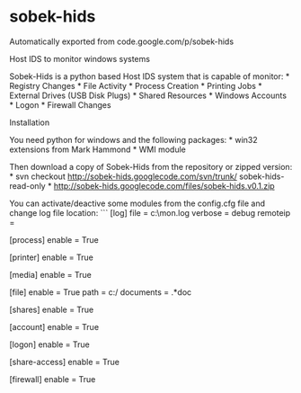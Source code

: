 # sobek-hids
Automatically exported from code.google.com/p/sobek-hids

Host IDS to monitor windows systems

Sobek-Hids is a python based Host IDS system that is capable of monitor: * Registry Changes * File Activity * Process Creation * Printing Jobs * External Drives (USB Disk Plugs) * Shared Resources * Windows Accounts * Logon * Firewall Changes

Installation

You need python for windows and the following packages: * win32 extensions from Mark Hammond * WMI module

Then download a copy of Sobek-Hids from the repository or zipped version: * svn checkout http://sobek-hids.googlecode.com/svn/trunk/ sobek-hids-read-only * http://sobek-hids.googlecode.com/files/sobek-hids.v0.1.zip

You can activate/deactive some modules from the config.cfg file and change log file location: ``` [log] file = c:\mon.log verbose = debug remoteip = 

[process] enable = True

[printer] enable = True

[media] enable = True

[file] enable = True path = c:/ documents = .*doc

[shares] enable = True

[account] enable = True

[logon] enable = True

[share-access] enable = True

[firewall] enable = True

```
